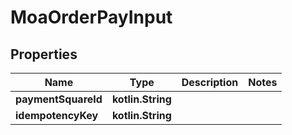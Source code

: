 
# MoaOrderPayInput

## Properties
Name | Type | Description | Notes
------------ | ------------- | ------------- | -------------
**paymentSquareId** | **kotlin.String** |  | 
**idempotencyKey** | **kotlin.String** |  | 



